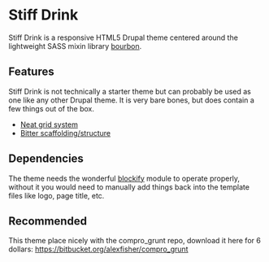 # Stiff Drink #
Stiff Drink is a responsive HTML5 Drupal theme centered around the lightweight SASS mixin library [bourbon](http://bourbon.io). 

## Features ##
Stiff Drink is not technically a starter theme but can probably be used as one like any other Drupal theme. It is very bare bones, but does contain a few things out of the box.

* [Neat grid system](http://neat.bourbon.io)
* [Bitter scaffolding/structure](http://bitters.bourbon.io)


## Dependencies ##
The theme needs the wonderful [blockify](https://www.drupal.org/project/blockify) module to operate properly, without it you would need to manually add things back into the template files like logo, page title, etc.

## Recommended ##
This theme place nicely with the compro_grunt repo, download it here for 6 dollars:
https://bitbucket.org/alexfisher/compro_grunt